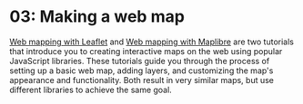 # 03: Making a web map
[Web mapping with Leaflet](../Tutorials/05_web_mapping_with_leaflet.md) and [Web mapping with Maplibre](./05_web_mapping_with_maplibre.md) are two tutorials that introduce you to creating interactive maps on the web using popular JavaScript libraries. These tutorials guide you through the process of setting up a basic web map, adding layers, and customizing the map's appearance and functionality. Both result in very similar maps, but use different libraries to achieve the same goal.